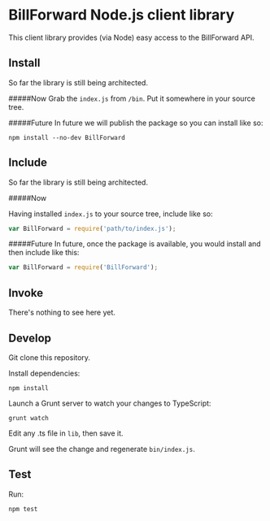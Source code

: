 BillForward Node.js client library
===================

This client library provides (via Node) easy access to the BillForward API.

Install
-------------------------
So far the library is still being architected.

#####Now
Grab the `index.js` from `/bin`. Put it somewhere in your source tree.

#####Future
In future we will publish the package so you can install like so:

```
npm install --no-dev BillForward
```


Include
-------------------------
So far the library is still being architected.

#####Now

Having installed `index.js` to your source tree, include like so:

```js
var BillForward = require('path/to/index.js');
```

#####Future
In future, once the package is available, you would install and then include like this:

```js
var BillForward = require('BillForward');
```

Invoke
-------------------------
There's nothing to see here yet.

Develop
-------------------------
Git clone this repository.

Install dependencies:
```
npm install
```

Launch a Grunt server to watch your changes to TypeScript:

```
grunt watch
```

Edit any .ts file in `lib`, then save it.

Grunt will see the change and regenerate `bin/index.js`.

Test
-------------------------
Run:
```
npm test
```